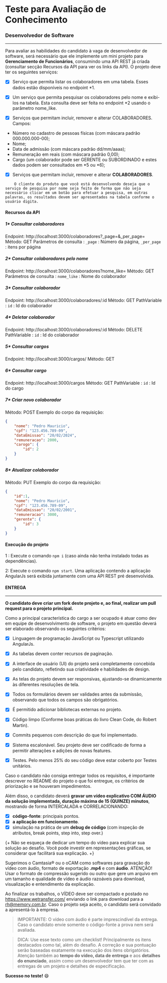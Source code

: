 # Teste para Avaliação de Conhecimento

### Desenvolvedor de Software 
-----------------------------------------
Para avaliar as habilidades do candidato à vaga de desenvolvedor de software, será necessário que ele implemente um mini projeto para **Gerenciamento de Funcionários**, consumindo uma API REST já criada (consultar secção Recursos da API para ver os links da API). O projeto deve ter os seguintes serviços:

- [x]	Serviço que permita listar os colaboradores em uma tabela. Esses dados estão disponíveis no endpoint *1.

- [x]	Um serviço que permita pesquisar os colaboradores pelo nome e exibi-los na tabela. Esta consulta deve ser feita no endpoint *2 usando o parâmetro nome_like.

- [x]	Serviços que permitam incluir, remover e alterar COLABORADORES. Campos:
- Número no cadastro de pessoas físicas (com máscara padrão 000.000.000-00);
- Nome;
- 	Data de admissão (com máscara padrão dd/mm/aaaa);
- 	Remuneração em reais (com máscara padrão 0,00);
- 	Cargo (um colaborador pode ser GERENTE ou SUBORDINADO e estes dados podem ser consultados em \*5 ou \*6);

- [x] Serviços que permitam incluir, remover e alterar **COLABORADORES**.



```
    O cliente do produto que você está desenvolvendo deseja que o serviço de pesquisa por nome seja feito de forma que não seja necessário clicar em um botão para efetuar a pesquisa, em outras palavras, os resultados devem ser apresentados na tabela conforme o usuário digita.

```
#### Recursos da API

##### 1* Consultar colaboradores
Endpoint: http://localhost:3000/colaboradores?_page=&_per_page=
Método: GET
Parâmetros de consulta : `_page` : Número da página, `_per_page` : itens por página

##### 2* Consultar colaboradores pelo nome
Endpoint: http://localhost:3000/colaboradores?nome_like=
Método: GET
Parâmetros de consulta : `nome_like` : Nome do colaborador

##### 3* Consultar colaborador
Endpoint: http://localhost:3000/colaboradores/:id
Método: GET
PathVariable : `id` : Id do colaborador

##### 4* Deletar colaborador
Endpoint: http://localhost:3000/colaboradores/:id
Método: DELETE
PathVariable : `id` : Id do colaborador

##### 5* Consultar cargos
Endpoint: http://localhost:3000/cargos/
Método: GET

##### 6* Consultar cargo
Endpoint: http://localhost:3000/cargos
Método: GET
PathVariable : `id` : Id do cargo

##### 7* Criar novo colaborador

Método: POST
Exemplo do corpo da requisição:
```json
{
    "nome": "Pedro Mauricio",
    "cpf": "123.456.789-09",
    "dataEmissao": "20/02/2024",
    "remuneracao": 2000,
    "carogo": {
        "id": 2
    }
}
```
##### 8* Atualizar colaborador

Método: PUT
Exemplo do corpo da requisição:
```json
{
    "id":1,
    "nome": "Pedro Mauricio",
    "cpf": "123.456.789-09",
    "dataEmissao": "20/02/2001",
    "remuneracao": 3000,
    "gerente": {
        "id": 3
    }
}
```

#### Execução do projeto
1 : Execute o comando `npm i` (caso ainda não tenha instalado todas as dependências).

2: Execute o comando `npm start`. Uma aplicação contendo a aplicação AngularJs será exibida juntamente com uma API REST pré desenvolvida.

#### ENTREGA
-----------------------------------------

**O candidato deve criar um fork deste projeto e, ao final, realizar um pull request para o projeto principal.**


Como a principal característica do cargo a ser ocupado é atuar como dev em equipe de desenvolvimento de software, o projeto em questão deverá ser elaborado observando os seguintes critérios:

- [x]	Linguagem de programação JavaScript ou Typescript utilizando AngularJs.
- [x]	As tabelas devem conter recursos de paginação.
- [x]	A interface de usuário (UI) do projeto será completamente concebida pelo candidato, refletindo sua criatividade e habilidades de design.
- [x]	As telas do projeto devem ser responsivas, ajustando-se dinamicamente às diferentes resoluções de tela.
- [x]	Todos os formulários devem ser validades antes da submissão, observando que todos os campos são obrigatórios.
- [x]	É permitido adicionar bibliotecas externas no projeto.
- [x]	Código limpo (Conforme boas práticas do livro Clean Code, do Robert Martin).
- [x]	Commits pequenos com descrição do que foi implementado.
- [x]	Sistema escalonável. Seu projeto deve ser codificado de forma a permitir alterações e adições de novas features.
- [x]	Testes. Pelo menos 25% do seu código deve estar coberto por Testes unitários.


Caso o candidato não consiga entregar todos os requisitos, é importante descrever no README do projeto o que foi entregue, os critérios de priorização e se houveram impedimentos.

Além disso, o candidato deverá **gravar um vídeo explicativo COM ÁUDIO da solução implementada, duração máxima de 15 (QUINZE) minutos**, mostrando de forma INTERCALADA e CORRELACIONANDO:

- [x] **código-fonte**: principais pontos.
- [x] **a aplicação em funcionamento**. 
- [x] simulação na prática de um **debug de código** (com inspeção de atributos, break points, step into, step over.)

{+ Não se esqueça de dedicar um tempo do vídeo para explicar sua solução ao desafio. Você pode investir em representações gráficas, se considerar que facilitará sua explicação. +}

Sugerimos o Camtasia® ou o oCAM como softwares para gravação do vídeo com áudio, formato de exportação **.mp4** e com **áudio**. ATENÇÃO! Usar o formato de compressão sugerido ou outro que gere um arquivo em um tamanho e qualidade de vídeo e áudio razoáveis para download, visualização e entendimento da explicação. 	

Ao finalizar os trabalhos, o VÍDEO deve ser compactado e postado no https://www.wetransfer.com/ enviando o link para download para a rh@memory.com.br. Caso o projeto seja aceito, o candidato será convidado a apresentá-lo à empresa.


>IMPORTANTE: 
O vídeo com áudio é parte imprescindível da entrega. Caso o candidato envie somente o código-fonte a prova nem será avaliada.


> DICA: 
Use esse texto como um checklist! Principalmente os itens destacados como tal, além do desafio. A correção e sua pontuação serão baseadas exatamente na execução dos itens obrigatórios. Atenção também ao **tempo do vídeo, data de entrega** e aos **detalhes do enunciado**, assim como um desenvolvedor tem que ter com as entregas de um projeto e detalhes de especificação. 



**Sucesso no teste!** :smile:
